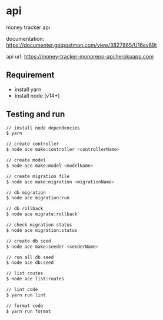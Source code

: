 # api

money tracker api

documentation: <https://documenter.getpostman.com/view/3827865/U16ev89t>

api url: <https://money-tracker-monorepo-api.herokuapp.com>

## Requirement

- install yarn
- install node (v14+)

## Testing and run

```zsh
// install node dependencies
$ yarn

// create controller
$ node ace make:controller <controllerName>

// create model
$ node ace make:model <modelName>

// create migration file
$ node ace make:migration <migrationName>

// db migration
$ node ace migration:run

// db rollback
$ node ace migrate:rollback

// check migration status
$ node ace migration:status

// create db seed
$ node ace make:seeder <seederName>

// run all db seed
$ node ace db:seed

// list routes
$ node ace list:routes

// lint code
$ yarn run lint

// format code
$ yarn run format
```
